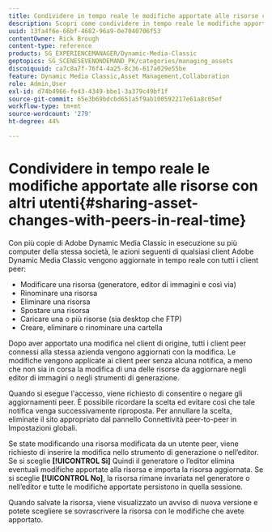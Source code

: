 ```yaml
---
title: Condividere in tempo reale le modifiche apportate alle risorse con altri utenti
description: Scopri come condividere in tempo reale le modifiche apportate alle risorse con colleghi in Adobe Dynamic Media Classic.
uuid: 13fa4f6e-66bf-4682-96a9-0e7040706f53
contentOwner: Rick Brough
content-type: reference
products: SG_EXPERIENCEMANAGER/Dynamic-Media-Classic
geptopics: SG_SCENESEVENONDEMAND_PK/categories/managing_assets
discoiquuid: ca7c8a7f-76f4-4a25-8c36-617a029e55be
feature: Dynamic Media Classic,Asset Management,Collaboration
role: Admin,User
exl-id: d74b4966-fe43-4349-bbe1-3a379c49bf1f
source-git-commit: 65e3b69bdcbd651a5f9ab100592217e61a8c05ef
workflow-type: tm+mt
source-wordcount: '279'
ht-degree: 44%

---
```


# Condividere in tempo reale le modifiche apportate alle risorse con altri utenti{#sharing-asset-changes-with-peers-in-real-time}

Con più copie di Adobe Dynamic Media Classic in esecuzione su più computer della stessa società, le azioni seguenti di qualsiasi client Adobe Dynamic Media Classic vengono aggiornate in tempo reale con tutti i client peer:

* Modificare una risorsa (generatore, editor di immagini e così via)
* Rinominare una risorsa
* Eliminare una risorsa
* Spostare una risorsa
* Caricare una o più risorse (sia desktop che FTP)
* Creare, eliminare o rinominare una cartella

Dopo aver apportato una modifica nel client di origine, tutti i client peer connessi alla stessa azienda vengono aggiornati con la modifica. Le modifiche vengono applicate ai client peer senza alcuna notifica, a meno che non sia in corsa la modifica di una delle risorse da aggiornare negli editor di immagini o negli strumenti di generazione.

Quando si esegue l&#39;accesso, viene richiesto di consentire o negare gli aggiornamenti peer. È possibile ricordare la scelta ed evitare così che tale notifica venga successivamente riproposta. Per annullare la scelta, eliminate il sito appropriato dal pannello Connettività peer-to-peer in Impostazioni globali.

Se state modificando una risorsa modificata da un utente peer, viene richiesto di inserire la modifica nello strumento di generazione o nell’editor. Se si sceglie **[!UICONTROL Sì]** Quindi il generatore o l’editor elimina eventuali modifiche apportate alla risorsa e importa la risorsa aggiornata. Se si sceglie **[!UICONTROL No]**, la risorsa rimane invariata nel generatore o nell’editor e tutte le modifiche apportate persistono in quella sessione.

Quando salvate la risorsa, viene visualizzato un avviso di nuova versione e potete scegliere se sovrascrivere la risorsa con le modifiche che avete apportato.
